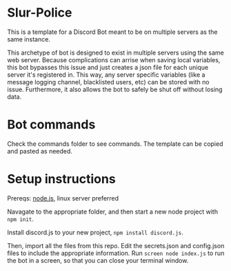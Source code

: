 # Slur-Police
This is a template for a Discord Bot meant to be on multiple servers as the same instance.

This archetype of bot is designed to exist in multiple servers using the same web server. Because complications can arrise when saving local variables, this bot bypasses this issue and just creates a json file for each unique server it's registered in. This way, any server specific variables (like a message logging channel, blacklisted users, etc) can be stored with no issue. Furthermore, it also allows the bot to safely be shut off without losing data.


# Bot commands

Check the commands folder to see commands. The template can be copied and pasted as needed.



# Setup instructions
Prereqs: [node.js](https://nodejs.org/), linux server preferred

Navagate to the appropriate folder, and then start a new node project with `npm init`.

Install discord.js to your new project, `npm install discord.js`.

Then, import all the files from this repo. Edit the secrets.json and config.json files to include the appropriate information. Run `screen node index.js` to run the bot in a screen, so that you can close your terminal window. 






